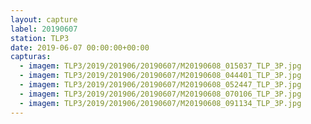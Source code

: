 ```yaml
---
layout: capture
label: 20190607
station: TLP3
date: 2019-06-07 00:00:00+00:00
capturas:
  - imagem: TLP3/2019/201906/20190607/M20190608_015037_TLP_3P.jpg
  - imagem: TLP3/2019/201906/20190607/M20190608_044401_TLP_3P.jpg
  - imagem: TLP3/2019/201906/20190607/M20190608_052447_TLP_3P.jpg
  - imagem: TLP3/2019/201906/20190607/M20190608_070106_TLP_3P.jpg
  - imagem: TLP3/2019/201906/20190607/M20190608_091134_TLP_3P.jpg
---
```

